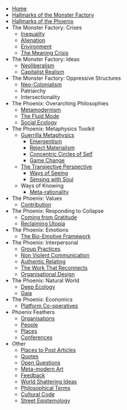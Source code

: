 * [Home][1]
* [Hallmarks of the Monster Factory][2]
* [Hallmarks of the Phoenix][3]
* The Monster Factory: Crises
	* [Inequality][4]
	* [Alienation][5]
	* [Environment][6]
	* [The Meaning Crisis][7]
* The Monster Factory: Ideas
	* [Neoliberalism][8]
	* [Capitalist Realism][9]
* The Monster Factory: Oppressive Structures
	* [Neo-Colonialism][10]
	* Patriarchy
	* Intersectionality
* The Phoenix: Overarching Philosophies
	* [Metamodernism][11]
	* [The Fluid Mode][12]
	* [Social Ecology][13]
* The Phoenix: Metaphysics Toolkit
	* [Guerrilla Metaphysics][14]
		* [Emergentism][15]
		* [Reject Materialism][16]
		* [Concentric Circles of Self][17]
		* [Game Change][18]
	* [The Transjective Perspective][19]
		* [Ways of Seeing][20]
		* [Sensing with Soul][21]
	* Ways of Knowing
		* [Meta-rationality][22]
* The Phoenix: Values
	* [Contribution][23]
* The Phoenix: Responding to Collapse
	* [Coming from Gratitude][24]
	* [Reclaiming Utopia][25]
*  The Phoenix: Emotions
	*  [The Bio-Emotive Framework][26]
* The Phoenix: Interpersonal
	* [Group Practices][27]
	* [Non Violent Communication][28]
	* [Authentic Relating][29]
	* [The Work That Reconnects][30]
	* [Organisational Design][31]
* The Phoenix: Natural World
	* [Deep Ecology][32]
	* [Gaia][33]
* The Phoenix: Economics
	* [Platform Co-operatives][34]
* Phoenix Feathers
	* [Organisations][35]
	* [People][36]
	* [Places][37]
	* [Conferences][38]
* Other
	* [Places to Post Articles][39]
	* [Quotes][40]
	* [Open Questions][41]
	* [Meta-modern Art][42]
	* [Feedback][43]
	* [World Shattering Ideas][44]
	* [Philosophical Terms][45]
	* [Cultural Code][46]
	* [Street Epistemology][47]

[1]:	Welcome%20to%20The%20Phoenix%20Project.md
[2]:	Hallmarks%20of%20the%20Monster%20Factory.md
[3]:	Hallmarks%20of%20the%20Phoenix.md
[4]:	inequality.md
[5]:	alienation.md
[6]:	environment.md
[7]:	The%20Meaning%20Crisis.md
[8]:	Neoliberalism.md
[9]:	Capitalist%20Realism.md
[10]:	Neo-Colonialism.md
[11]:	metamodernism.md
[12]:	The%20Fluid%20Mode.md
[13]:	Social%20Ecology.md
[14]:	Guerrilla%20Metaphysics.md
[15]:	Emergentism.md
[16]:	Reject%20Materialism
[17]:	Concentric%20Circles%20of%20Self.md
[18]:	Game%20Change.md
[19]:	The%20Transjective%20Perspective.md
[20]:	Ways%20of%20Seeing.md
[21]:	Sensing%20with%20Soul.md
[22]:	Meta-rationality.md
[23]:	contribution.md
[24]:	Coming%20From%20Gratitude.md
[25]:	Reclaiming%20Utopia.md
[26]:	The%20Bio-Emotive%20Framework.md
[27]:	Group%20Practices.md
[28]:	Non%20Violent%20Communication.md
[29]:	Authentic%20Relating.md
[30]:	The%20Work%20That%20Reconnects.md
[31]:	Organisational%20Design.md
[32]:	Deep%20Ecology.md
[33]:	Gaia.md
[34]:	Platform%20Co-ops.md
[35]:	organisations.md
[36]:	people.md
[37]:	places.md
[38]:	conferences.md
[39]:	Places%20To%20Post%20Articles.md
[40]:	quotes.md
[41]:	Open%20Questions.md
[42]:	Metamodern%20Art.md
[43]:	feedback.md
[44]:	World%20Shattering%20Ideas.md
[45]:	Philosophical%20Terms.md
[46]:	Culture%20Code.md
[47]:	Street%20Epistemology.md
